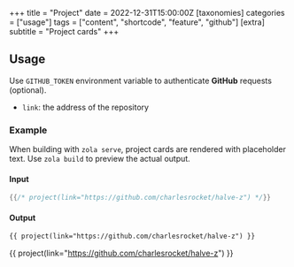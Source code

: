 +++
title = "Project"
date = 2022-12-31T15:00:00Z
[taxonomies]
categories = ["usage"]
tags = ["content", "shortcode", "feature", "github"]
[extra]
subtitle = "Project cards"
+++

## Usage

Use `GITHUB_TOKEN` environment variable to authenticate **GitHub** requests (optional).

- `link`: the address of the repository

### Example

<p class="notice_info">When building with <code>zola serve</code>, project cards are rendered with placeholder text. Use <code>zola build</code> to preview the actual output.</p>

#### Input

```rs
{{/* project(link="https://github.com/charlesrocket/halve-z") */}}
```

#### Output

```html
{{ project(link="https://github.com/charlesrocket/halve-z") }}
```

{{ project(link="https://github.com/charlesrocket/halve-z") }}
